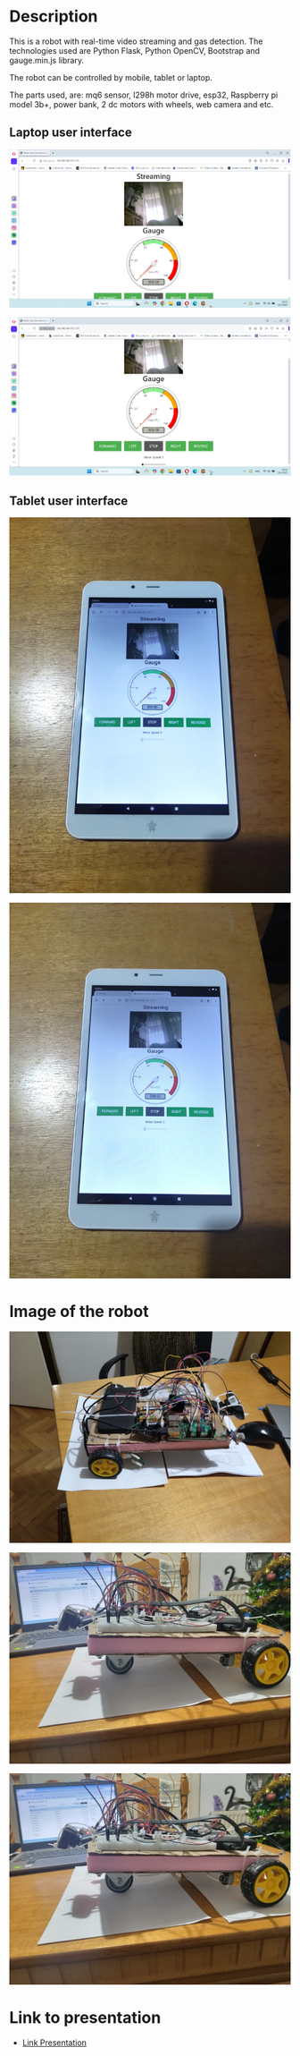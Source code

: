 # Description

This is a robot with real-time video streaming and gas detection. The technologies used are Python Flask, Python OpenCV,  Bootstrap and gauge.min.js library.

The robot can be controlled by mobile, tablet or laptop.

The parts used, are: mq6 sensor, l298h motor drive, esp32, Raspberry pi model 3b+, power bank, 2 dc motors with wheels, web camera and etc.

## Laptop user interface

![Alt text](https://raw.githubusercontent.com/OrdancheNedev/Inspector_Sonda-Flask/master/image1.png)


![Alt text](https://raw.githubusercontent.com/OrdancheNedev/Inspector_Sonda-Flask/master/image2.png)


## Tablet user interface 

![Alt text](https://raw.githubusercontent.com/OrdancheNedev/Inspector_Sonda-Flask/master/image3.jpg)


![Alt text](https://raw.githubusercontent.com/OrdancheNedev/Inspector_Sonda-Flask/master/image4.jpg)


# Image of the robot

![Alt text](https://raw.githubusercontent.com/OrdancheNedev/Inspector_Sonda-Flask/master/image6.jpg)


![Alt text](https://raw.githubusercontent.com/OrdancheNedev/Inspector_Sonda-Flask/master/image7.jpg)


![Alt text](https://raw.githubusercontent.com/OrdancheNedev/Inspector_Sonda-Flask/master/image8.jpg)

# Link to presentation 

- [Link Presentation](https://docs.google.com/presentation/d/1x4c_iGGM7QCxo9N2l4kJ3AGP-teV4nA_dLuL07M6RQw/edit?usp=sharing)
